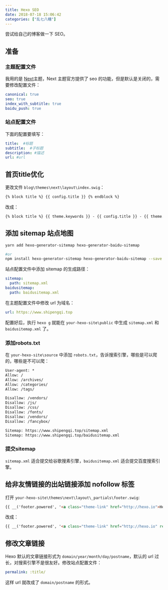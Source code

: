```yaml
---
title: Hexo SEO
date: 2018-07-18 15:06:42
categories: ["乱七八糟"]
---
```


尝试给自己的博客做一下 SEO。

<!-- more -->

## 准备

### 主题配置文件
我用的是 [Next](http://theme-next.iissnan.com/)主题，Next 主题官方提供了 seo 的功能，但是默认是关闭的，需要修改配置文件：
```yml
canonical: true
seo: true
index_with_subtitle: true
baidu_push: true
```
### 站点配置文件
下面的配置要填写：
```yml
title:  #标题
subtitle:  #子标题
description: #描述
url: #url
```

## 首页title优化
更改文件 `blog\themes\next\layout\index.swig`：
```html
{% block title %} {{ config.title }} {% endblock %}
```

改成：
```html
{% block title %} {{ theme.keywords }} - {{ config.title }} - {{ theme.description }} {% endblock %}
```

## 添加 sitemap 站点地图
```bash
yarn add hexo-generator-sitemap hexo-generator-baidu-sitemap

#or
npm install hexo-generator-sitemap hexo-generator-baidu-sitemap --save
```

站点配置文件中添加 sitemap 的生成路径：
```yml
sitemap:
  path: sitemap.xml
baidusitemap:
  path: baidusitemap.xml
```

在主题配置文件中修改 url 为域名：
```yml
url: https://www.shipengqi.top
```

配置好后，执行 `hexo g` 就能在 `your-hexo-site\public` 中生成 `sitemap.xml` 和 `baidusitemap.xml` 了。

### 添加robots.txt
在 `your-hexo-site\source` 中添加 `robots.txt`，告诉搜索引擎，哪些是可以爬的，哪些是不可以爬：
```txt
User-agent: *
Allow: /
Allow: /archives/
Allow: /categories/
Allow: /tags/

Disallow: /vendors/
Disallow: /js/
Disallow: /css/
Disallow: /fonts/
Disallow: /vendors/
Disallow: /fancybox/

Sitemap: https://www.shipengqi.top/sitemap.xml
Sitemap: https://www.shipengqi.top/baidusitemap.xml
```

### 提交sitemap
`sitemap.xml` 适合提交给谷歌搜素引擎，`baidusitemap.xml` 适合提交百度搜索引擎。

## 给非友情链接的出站链接添加 nofollow 标签
打开 `your-hexo-site\themes\next\layout\_partials\footer.swig`:
```html
{{ __('footer.powered', '<a class="theme-link" href="http://hexo.io">Hexo</a>') }}
```
改成：
```html
{{ __('footer.powered', '<a class="theme-link" href="http://hexo.io" rel="external nofollow">Hexo</a>') }}
```

## 修改文章链接
Hexo 默认的文章链接形式为 `domain/year/month/day/postname`，默认的 url 过长，对搜索引擎不是很友好。修改站点配置文件：
```yml
permalink: :title/
```
这样 url 就改成了 `domain/postname` 的形式。
